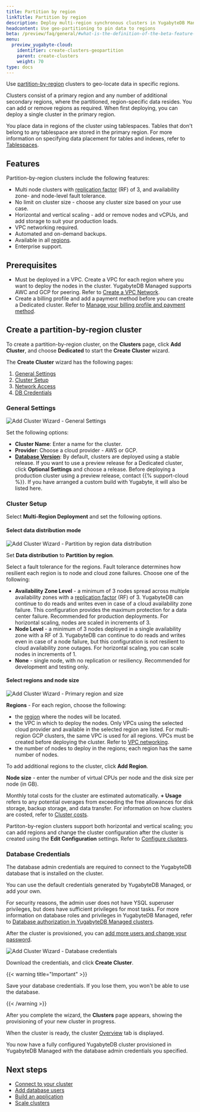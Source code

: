 ```yaml
---
title: Partition by region
linkTitle: Partition by region
description: Deploy multi-region synchronous clusters in YugabyteDB Managed.
headcontent: Use geo-partitioning to pin data to regions
beta: /preview/faq/general/#what-is-the-definition-of-the-beta-feature-tag
menu:
  preview_yugabyte-cloud:
    identifier: create-clusters-geopartition
    parent: create-clusters
    weight: 70
type: docs
---
```


Use [partition-by-region](../../create-clusters-topology/#partition-by-region) clusters to geo-locate data in specific regions.

Clusters consist of a primary region and any number of additional secondary regions, where the partitioned, region-specific data resides. You can add or remove regions as required. When first deploying, you can deploy a single cluster in the primary region.

You place data in regions of the cluster using tablespaces. Tables that don't belong to any tablespace are stored in the primary region. For more information on specifying data placement for tables and indexes, refer to [Tablespaces](../../../../explore/ysql-language-features/going-beyond-sql/tablespaces/).

## Features

Partition-by-region clusters include the following features:

- Multi node clusters with [replication factor](../../../../architecture/docdb-replication/replication/) (RF) of 3, and availability zone- and node-level fault tolerance.
- No limit on cluster size - choose any cluster size based on your use case.
- Horizontal and vertical scaling - add or remove nodes and vCPUs, and add storage to suit your production loads.
- VPC networking required.
- Automated and on-demand backups.
- Available in all [regions](../../../release-notes#cloud-provider-regions).
- Enterprise support.

## Prerequisites

- Must be deployed in a VPC. Create a VPC for each region where you want to deploy the nodes in the cluster. YugabyteDB Managed supports AWC and GCP for peering. Refer to [Create a VPC Network](../../cloud-vpcs/cloud-add-vpc-aws/).
- Create a billing profile and add a payment method before you can create a Dedicated cluster. Refer to [Manage your billing profile and payment method](../../../cloud-admin/cloud-billing-profile/).

## Create a partition-by-region cluster

To create a partition-by-region cluster, on the **Clusters** page, click **Add Cluster**, and choose **Dedicated** to start the **Create Cluster** wizard.

The **Create Cluster** wizard has the following pages:

1. [General Settings](#general-settings)
1. [Cluster Setup](#cluster-setup)
1. [Network Access](#network-access)
1. [DB Credentials](#database-credentials)

### General Settings

![Add Cluster Wizard - General Settings](/images/yb-cloud/cloud-addcluster-free2.png)

Set the following options:

- **Cluster Name**: Enter a name for the cluster.
- **Provider**: Choose a cloud provider - AWS or GCP.
- **[Database Version](../../../../faq/yugabytedb-managed-faq/#what-version-of-yugabytedb-does-my-cluster-run-on)**: By default, clusters are deployed using a stable release. If you want to use a preview release for a Dedicated cluster, click **Optional Settings** and choose a release. Before deploying a production cluster using a preview release, contact {{% support-cloud %}}. If you have arranged a custom build with Yugabyte, it will also be listed here.

### Cluster Setup

Select **Multi-Region Deployment** and set the following options.

#### Select data distribution mode

![Add Cluster Wizard - Partition by region data distribution](/images/yb-cloud/cloud-addcluster-partition-data.png)

Set **Data distribution** to **Partition by region**.

Select a fault tolerance for the regions. Fault tolerance determines how resilient each region is to node and cloud zone failures. Choose one of the following:

- **Availability Zone Level** - a minimum of 3 nodes spread across multiple availability zones with a [replication factor](../../../../architecture/docdb-replication/replication/) (RF) of 3. YugabyteDB can continue to do reads and writes even in case of a cloud availability zone failure. This configuration provides the maximum protection for a data center failure. Recommended for production deployments. For horizontal scaling, nodes are scaled in increments of 3.
- **Node Level** - a minimum of 3 nodes deployed in a single availability zone with a RF of 3. YugabyteDB can continue to do reads and writes even in case of a node failure, but this configuration is not resilient to cloud availability zone outages. For horizontal scaling, you can scale nodes in increments of 1.
- **None** - single node, with no replication or resiliency. Recommended for development and testing only.

#### Select regions and node size

![Add Cluster Wizard - Primary region and size](/images/yb-cloud/cloud-addcluster-partition.png)

**Regions** - For each region, choose the following:

- the [region](../../../release-notes#cloud-provider-regions) where the nodes will be located.
- the VPC in which to deploy the nodes. Only VPCs using the selected cloud provider and available in the selected region are listed. For multi-region GCP clusters, the same VPC is used for all regions. VPCs must be created before deploying the cluster. Refer to [VPC networking](../../cloud-vpcs/).
- the number of nodes to deploy in the regions; each region has the same number of nodes.

To add additional regions to the cluster, click **Add Region**.

**Node size** - enter the number of virtual CPUs per node and the disk size per node (in GB).

Monthly total costs for the cluster are estimated automatically. **+ Usage** refers to any potential overages from exceeding the free allowances for disk storage, backup storage, and data transfer. For information on how clusters are costed, refer to [Cluster costs](../../../cloud-admin/cloud-billing-costs/).

Partiton-by-region clusters support both horizontal and vertical scaling; you can add regions and change the cluster configuration after the cluster is created using the **Edit Configuration** settings. Refer to [Configure clusters](../../../cloud-clusters/configure-clusters#infrastructure).

### Database Credentials

The database admin credentials are required to connect to the YugabyteDB database that is installed on the cluster.

You can use the default credentials generated by YugabyteDB Managed, or add your own.

For security reasons, the admin user does not have YSQL superuser privileges, but does have sufficient privileges for most tasks. For more information on database roles and privileges in YugabyteDB Managed, refer to [Database authorization in YugabyteDB Managed clusters](../../../cloud-secure-clusters/cloud-users/).

After the cluster is provisioned, you can [add more users and change your password](../../../cloud-secure-clusters/add-users/).

![Add Cluster Wizard - Database credentials](/images/yb-cloud/cloud-addcluster-admin.png)

Download the credentials, and click **Create Cluster**.

{{< warning title="Important" >}}

Save your database credentials. If you lose them, you won't be able to use the database.

{{< /warning >}}

After you complete the wizard, the **Clusters** page appears, showing the provisioning of your new cluster in progress.

When the cluster is ready, the cluster [Overview](../../../cloud-monitor/overview/) tab is displayed.

You now have a fully configured YugabyteDB cluster provisioned in YugabyteDB Managed with the database admin credentials you specified.

## Next steps

- [Connect to your cluster](../../../cloud-connect/)
- [Add database users](../../../cloud-secure-clusters/add-users/)
- [Build an application](../../../../develop/build-apps/)
- [Scale clusters](../../../cloud-clusters/configure-clusters/#partition-by-region-cluster)
